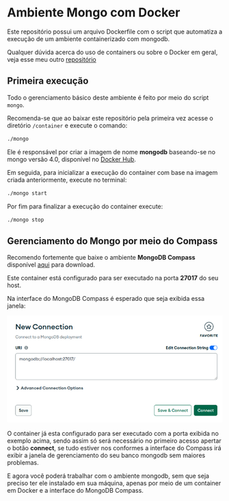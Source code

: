 # Ambiente Mongo com Docker

Este repositório possui um arquivo Dockerfile com o script que automatiza a execução de um ambiente containerizado com mongodb.

Qualquer dúvida acerca do uso de containers ou sobre o Docker em geral, veja esse meu outro [repositório](https://github.com/Guilherme-07062002/EstudosDocker.git)

## Primeira execução

Todo o gerenciamento básico deste ambiente é feito por meio do script `mongo`.

Recomenda-se que ao baixar este repositório pela primeira vez acesse o diretório `/container` e execute o comando:

```bash
./mongo
```

Ele é responsável por criar a imagem de nome **mongodb** baseando-se no mongo versão 4.0, disponível no [Docker Hub](https://hub.docker.com/_/mongo).

Em seguida, para inicializar a execução do container com base na imagem criada anteriormente, execute no terminal:

```bash
./mongo start
```

Por fim para finalizar a execução do container execute:

```bash
./mongo stop
```

## Gerenciamento do Mongo por meio do Compass

Recomendo fortemente que baixe o ambiente **MongoDB Compass** disponível [aqui](https://www.mongodb.com/try/download/compass) para download.

Este container está configurado para ser executado na porta **27017** do seu host.

Na interface do MongoDB Compass é esperado que seja exibida essa janela:

![mongodb compass](imgs_readme/print1.png)

O container já esta configurado para ser executado com a porta exibida no exemplo acima, sendo assim só será necessário no primeiro acesso apertar o botão **connect**, se tudo estiver nos conformes a interface do Compass irá exibir a janela de gerenciamento do seu banco mongodb sem maiores problemas.

E agora você poderá trabalhar com o ambiente mongodb, sem que seja preciso ter ele instalado em sua máquina, apenas por meio de um container em Docker e a interface do MongoDB Compass.

